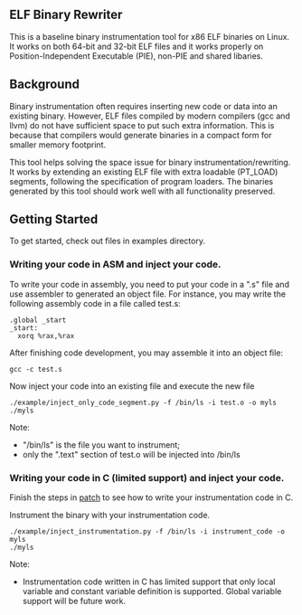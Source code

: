 ## ELF Binary Rewriter
This is a baseline binary instrumentation tool for x86 ELF binaries on Linux. It works on both 64-bit and 32-bit ELF files and it works properly on Position-Independent Executable (PIE), non-PIE and shared libaries.

## Background
Binary instrumentation often requires inserting new code or data into an existing binary. However, ELF files compiled by modern compilers (gcc and llvm) do not have sufficient space to put such extra information. This is because that compilers would generate binaries in a compact form for smaller memory footprint.

This tool helps solving the space issue for binary instrumentation/rewriting. It works by extending an existing ELF file with extra loadable (PT_LOAD) segments, following the specification of program loaders. The binaries generated by this tool should work well with all functionality preserved.

## Getting Started
To get started, check out files in examples directory.

### Writing your code in ASM and inject your code.
To write your code in assembly, you need to put your code in a ".s" file and use assembler to generated an object file. For instance, you may write the following assembly code in a file called test.s:
```
.global _start
_start:
  xorq %rax,%rax
```
After finishing code development, you may assemble it into an object file:
```
gcc -c test.s
```
Now inject your code into an existing file and execute the new file
```
./example/inject_only_code_segment.py -f /bin/ls -i test.o -o myls
./myls
```
Note:
 - "/bin/ls" is the file you want to instrument;
 - only the ".text" section of test.o will be injected into /bin/ls
 
### Writing your code in C (limited support) and inject your code.
Finish the steps in [patch](../patch/README.md) to see how to write your instrumentation code in C.

Instrument the binary with your instrumentation code.
```
./example/inject_instrumentation.py -f /bin/ls -i instrument_code -o myls
./myls
```
Note:
 - Instrumentation code written in C has limited support that only local variable and constant variable definition is supported. Global variable support will be future work.
